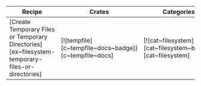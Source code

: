 | Recipe | Crates | Categories |
|--------|--------|------------|
| [Create Temporary Files or Temporary Directories][ex~filesystem-temporary-files-or-directories] | [![tempfile][c~tempfile~docs~badge]][c~tempfile~docs] | [![cat~filesystem][cat~filesystem~badge]][cat~filesystem] |

<div class="hidden">
</div>

